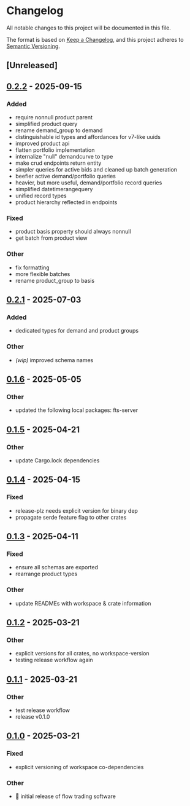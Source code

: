 # Changelog

All notable changes to this project will be documented in this file.

The format is based on [Keep a Changelog](https://keepachangelog.com/en/1.0.0/),
and this project adheres to [Semantic Versioning](https://semver.org/spec/v2.0.0.html).

## [Unreleased]

## [0.2.2](https://github.com/forward-market-design/flow-trading-service/compare/fts-sqlite-v0.2.1...fts-sqlite-v0.2.2) - 2025-09-15

### Added

- require nonnull product parent
- simplified product query
- rename demand_group to demand
- distinguishable id types and affordances for v7-like uuids
- improved product api
- flatten portfolio implementation
- internalize "null" demandcurve to type
- make crud endpoints return entity
- simpler queries for active bids and cleaned up batch generation
- beefier active demand/portfolio queries
- heavier, but more useful, demand/portfolio record queries
- simplified datetimerangequery
- unified record types
- product hierarchy reflected in endpoints

### Fixed

- product basis property should always nonnull
- get batch from product view

### Other

- fix formatting
- more flexible batches
- rename product_group to basis

## [0.2.1](https://github.com/forward-market-design/flow-trading-service/compare/fts-sqlite-v0.2.0...fts-sqlite-v0.2.1) - 2025-07-03

### Added

- dedicated types for demand and product groups

### Other

- *(wip)* improved schema names

## [0.1.6](https://github.com/forward-market-design/flow-trading-service/compare/fts-sqlite-v0.1.5...fts-sqlite-v0.1.6) - 2025-05-05

### Other

- updated the following local packages: fts-server

## [0.1.5](https://github.com/forward-market-design/flow-trading-service/compare/fts-demo-v0.1.4...fts-demo-v0.1.5) - 2025-04-21

### Other

- update Cargo.lock dependencies

## [0.1.4](https://github.com/forward-market-design/flow-trading-service/compare/fts-demo-v0.1.3...fts-demo-v0.1.4) - 2025-04-15

### Fixed

- release-plz needs explicit version for binary dep
- propagate serde feature flag to other crates

## [0.1.3](https://github.com/forward-market-design/flow-trading-service/compare/fts-demo-v0.1.2...fts-demo-v0.1.3) - 2025-04-11

### Fixed

- ensure all schemas are exported
- rearrange product types

### Other

- update READMEs with workspace & crate information

## [0.1.2](https://github.com/forward-market-design/flow-trading-service/compare/fts-demo-v0.1.1...fts-demo-v0.1.2) - 2025-03-21

### Other

- explicit versions for all crates, no workspace-version
- testing release workflow again

## [0.1.1](https://github.com/forward-market-design/flow-trading-service/compare/fts-demo-v0.1.0...fts-demo-v0.1.1) - 2025-03-21

### Other

- test release workflow
- release v0.1.0

## [0.1.0](https://github.com/forward-market-design/flow-trading-service/releases/tag/fts-demo-v0.1.0) - 2025-03-21

### Fixed

- explicit versioning of workspace co-dependencies

### Other

- 🚀 initial release of flow trading software
